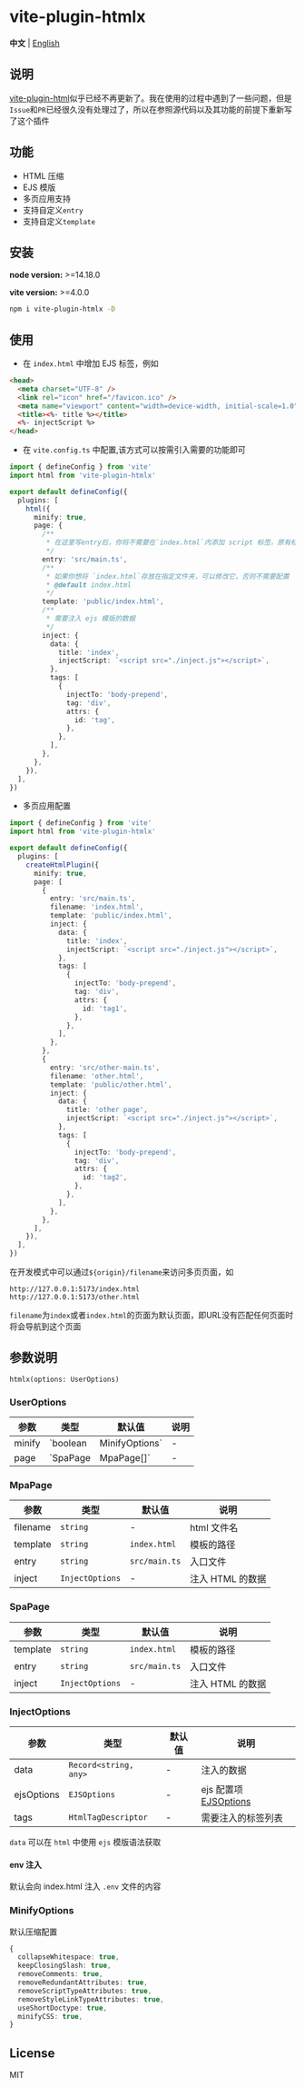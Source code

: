 # vite-plugin-htmlx

**中文** | [English](./README.md)

## 说明

[vite-plugin-html](https://github.com/vbenjs/vite-plugin-html)似乎已经不再更新了。我在使用的过程中遇到了一些问题，但是`Issue`和`PR`已经很久没有处理过了，所以在参照源代码以及其功能的前提下重新写了这个插件

## 功能

- HTML 压缩
- EJS 模版
- 多页应用支持
- 支持自定义`entry`
- 支持自定义`template`

## 安装

**node version:** >=14.18.0

**vite version:** >=4.0.0

```bash
npm i vite-plugin-htmlx -D
```

## 使用

- 在 `index.html` 中增加 EJS 标签，例如

```html
<head>
  <meta charset="UTF-8" />
  <link rel="icon" href="/favicon.ico" />
  <meta name="viewport" content="width=device-width, initial-scale=1.0" />
  <title><%- title %></title>
  <%- injectScript %>
</head>
```

- 在 `vite.config.ts` 中配置,该方式可以按需引入需要的功能即可

```ts
import { defineConfig } from 'vite'
import html from 'vite-plugin-htmlx'

export default defineConfig({
  plugins: [
    html({
      minify: true,
      page: {
        /**
         * 在这里写entry后，你将不需要在`index.html`内添加 script 标签，原有标签需要删除
         */
        entry: 'src/main.ts',
        /**
         * 如果你想将 `index.html`存放在指定文件夹，可以修改它，否则不需要配置
         * @default index.html
         */
        template: 'public/index.html',
        /**
         * 需要注入 ejs 模版的数据
         */
        inject: {
          data: {
            title: 'index',
            injectScript: `<script src="./inject.js"></script>`,
          },
          tags: [
            {
              injectTo: 'body-prepend',
              tag: 'div',
              attrs: {
                id: 'tag',
              },
            },
          ],
        },
      },
    }),
  ],
})
```

- 多页应用配置

```ts
import { defineConfig } from 'vite'
import html from 'vite-plugin-htmlx'

export default defineConfig({
  plugins: [
    createHtmlPlugin({
      minify: true,
      page: [
        {
          entry: 'src/main.ts',
          filename: 'index.html',
          template: 'public/index.html',
          inject: {
            data: {
              title: 'index',
              injectScript: `<script src="./inject.js"></script>`,
            },
            tags: [
              {
                injectTo: 'body-prepend',
                tag: 'div',
                attrs: {
                  id: 'tag1',
                },
              },
            ],
          },
        },
        {
          entry: 'src/other-main.ts',
          filename: 'other.html',
          template: 'public/other.html',
          inject: {
            data: {
              title: 'other page',
              injectScript: `<script src="./inject.js"></script>`,
            },
            tags: [
              {
                injectTo: 'body-prepend',
                tag: 'div',
                attrs: {
                  id: 'tag2',
                },
              },
            ],
          },
        },
      ],
    }),
  ],
})
```
在开发模式中可以通过`${origin}/filename`来访问多页页面，如
```
http://127.0.0.1:5173/index.html
http://127.0.0.1:5173/other.html
```
`filename`为`index`或者`index.html`的页面为默认页面，即URL没有匹配任何页面时将会导航到这个页面

## 参数说明

`htmlx(options: UserOptions)`

### UserOptions

| 参数    | 类型                     | 默认值 | 说明         |
| -------| ------------------------ | ----  | ----------- |
| minify | `boolean | MinifyOptions`| -     | 是否压缩 html |
| page   | `SpaPage | MpaPage[]`    | -     | 页面配置      |

### MpaPage

| 参数          | 类型             | 默认值        | 说明             |
| ------------- | --------------- | ------------- | -------------- |
| filename      | `string`        | -             | html 文件名     |
| template      | `string`        | `index.html`  | 模板的路径       |
| entry         | `string`        | `src/main.ts` | 入口文件        |
| inject        | `InjectOptions` | -             | 注入 HTML 的数据 |

### SpaPage

| 参数      | 类型            | 默认值         | 说明           |
| -------- | --------------- | ------------- | ------------- |
| template | `string`        | `index.html`  | 模板的路径      |
| entry    | `string`        | `src/main.ts` | 入口文件        |
| inject   | `InjectOptions` | -             | 注入 HTML 的数据 |

### InjectOptions

| 参数       | 类型                  | 默认值 | 说明                                                      |
| --------- | --------------------- | ----- | -------------------------------------------------------- |
| data       | `Record<string, any>` | -    | 注入的数据                                                 |
| ejsOptions | `EJSOptions`          | -    | ejs 配置项[EJSOptions](https://github.com/mde/ejs#options) |
| tags       | `HtmlTagDescriptor`   | -    | 需要注入的标签列表                                           |

`data` 可以在 `html` 中使用 `ejs` 模版语法获取

#### env 注入

默认会向 index.html 注入 `.env` 文件的内容

### MinifyOptions

默认压缩配置

```ts
{
  collapseWhitespace: true,
  keepClosingSlash: true,
  removeComments: true,
  removeRedundantAttributes: true,
  removeScriptTypeAttributes: true,
  removeStyleLinkTypeAttributes: true,
  useShortDoctype: true,
  minifyCSS: true,
}
```

## License

MIT
